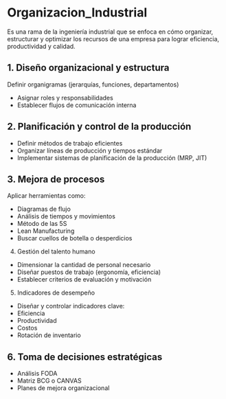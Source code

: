 # Organizacion_Industrial
Es una rama de la ingeniería industrial que se enfoca en cómo organizar, estructurar y optimizar los recursos de una empresa para lograr eficiencia, productividad y calidad.
## 1. Diseño organizacional y estructura
Definir organigramas (jerarquías, funciones, departamentos)
* Asignar roles y responsabilidades
* Establecer flujos de comunicación interna
## 2. Planificación y control de la producción
* Definir métodos de trabajo eficientes
* Organizar líneas de producción y tiempos estándar
* Implementar sistemas de planificación de la producción (MRP, JIT)
## 3. Mejora de procesos
Aplicar herramientas como:
* Diagramas de flujo
* Análisis de tiempos y movimientos
* Método de las 5S
* Lean Manufacturing
* Buscar cuellos de botella o desperdicios
4. Gestión del talento humano
* Dimensionar la cantidad de personal necesario
* Diseñar puestos de trabajo (ergonomía, eficiencia)
* Establecer criterios de evaluación y motivación
5. Indicadores de desempeño
* Diseñar y controlar indicadores clave:
* Eficiencia
* Productividad
* Costos
* Rotación de inventario
## 6. Toma de decisiones estratégicas
* Análisis FODA
* Matriz BCG o CANVAS
* Planes de mejora organizacional
